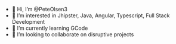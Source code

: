 - 👋 Hi, I’m @PeteOlsen3
- 👀 I’m interested in Jhipster, Java, Angular, Typescript, Full Stack Development
- 🌱 I’m currently learning GCode
- 💞️ I’m looking to collaborate on disruptive projects
